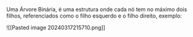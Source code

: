 Uma Árvore Binária, é uma estrutura onde cada nó tem no máximo dois filhos, referenciados como o filho esquerdo e o filho direito, exemplo:

![[Pasted image 20240317215710.png]]